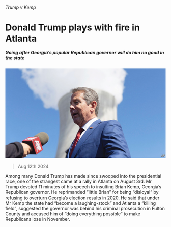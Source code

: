 ###### Trump v Kemp

# Donald Trump plays with fire in Atlanta 

##### Going after Georgia’s popular Republican governor will do him no good in the state 

![image](images/20240817_USP002.jpg) 

> Aug 12th 2024 

Among many  Donald Trump has made since  swooped into the presidential race, one of the strangest came at a rally in Atlanta on August 3rd. Mr Trump devoted 11 minutes of his speech to insulting Brian Kemp, Georgia’s Republican governor. He reprimanded “little Brian” for being “disloyal” by refusing to overturn Georgia’s election results in 2020. He said that under Mr Kemp the state had “become a laughing-stock” and Atlanta a “killing field”, suggested the governor was behind his criminal prosecution in Fulton County and accused him of “doing everything possible” to make Republicans lose in November.

